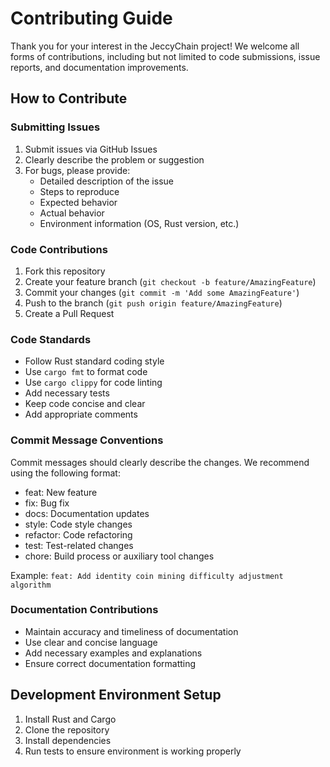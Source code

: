 # Contributing Guide

Thank you for your interest in the JeccyChain project! We welcome all forms of contributions, including but not limited to code submissions, issue reports, and documentation improvements.

## How to Contribute

### Submitting Issues

1. Submit issues via GitHub Issues
2. Clearly describe the problem or suggestion
3. For bugs, please provide:
   - Detailed description of the issue
   - Steps to reproduce
   - Expected behavior
   - Actual behavior
   - Environment information (OS, Rust version, etc.)

### Code Contributions

1. Fork this repository
2. Create your feature branch (`git checkout -b feature/AmazingFeature`)
3. Commit your changes (`git commit -m 'Add some AmazingFeature'`)
4. Push to the branch (`git push origin feature/AmazingFeature`)
5. Create a Pull Request

### Code Standards

- Follow Rust standard coding style
- Use `cargo fmt` to format code
- Use `cargo clippy` for code linting
- Add necessary tests
- Keep code concise and clear
- Add appropriate comments

### Commit Message Conventions

Commit messages should clearly describe the changes. We recommend using the following format:

- feat: New feature
- fix: Bug fix
- docs: Documentation updates
- style: Code style changes
- refactor: Code refactoring
- test: Test-related changes
- chore: Build process or auxiliary tool changes

Example: `feat: Add identity coin mining difficulty adjustment algorithm`

### Documentation Contributions

- Maintain accuracy and timeliness of documentation
- Use clear and concise language
- Add necessary examples and explanations
- Ensure correct documentation formatting

## Development Environment Setup

1. Install Rust and Cargo
2. Clone the repository
3. Install dependencies
4. Run tests to ensure environment is working properly
